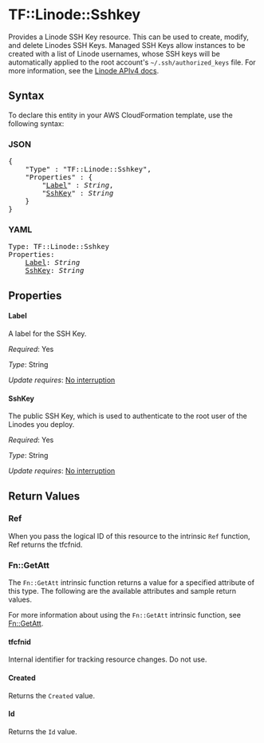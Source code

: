 # TF::Linode::Sshkey

Provides a Linode SSH Key resource.  This can be used to create, modify, and delete Linodes SSH Keys.  Managed SSH Keys allow instances to be created with a list of Linode usernames, whose SSH keys will be automatically applied to the root account's `~/.ssh/authorized_keys` file.
For more information, see the [Linode APIv4 docs](https://developers.linode.com/api/v4#operation/getSSHKeys).

## Syntax

To declare this entity in your AWS CloudFormation template, use the following syntax:

### JSON

<pre>
{
    "Type" : "TF::Linode::Sshkey",
    "Properties" : {
        "<a href="#label" title="Label">Label</a>" : <i>String</i>,
        "<a href="#sshkey" title="SshKey">SshKey</a>" : <i>String</i>
    }
}
</pre>

### YAML

<pre>
Type: TF::Linode::Sshkey
Properties:
    <a href="#label" title="Label">Label</a>: <i>String</i>
    <a href="#sshkey" title="SshKey">SshKey</a>: <i>String</i>
</pre>

## Properties

#### Label

A label for the SSH Key.

_Required_: Yes

_Type_: String

_Update requires_: [No interruption](https://docs.aws.amazon.com/AWSCloudFormation/latest/UserGuide/using-cfn-updating-stacks-update-behaviors.html#update-no-interrupt)

#### SshKey

The public SSH Key, which is used to authenticate to the root user of the Linodes you deploy.

_Required_: Yes

_Type_: String

_Update requires_: [No interruption](https://docs.aws.amazon.com/AWSCloudFormation/latest/UserGuide/using-cfn-updating-stacks-update-behaviors.html#update-no-interrupt)

## Return Values

### Ref

When you pass the logical ID of this resource to the intrinsic `Ref` function, Ref returns the tfcfnid.

### Fn::GetAtt

The `Fn::GetAtt` intrinsic function returns a value for a specified attribute of this type. The following are the available attributes and sample return values.

For more information about using the `Fn::GetAtt` intrinsic function, see [Fn::GetAtt](https://docs.aws.amazon.com/AWSCloudFormation/latest/UserGuide/intrinsic-function-reference-getatt.html).

#### tfcfnid

Internal identifier for tracking resource changes. Do not use.

#### Created

Returns the <code>Created</code> value.

#### Id

Returns the <code>Id</code> value.

